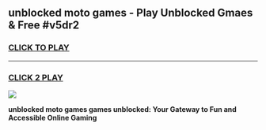 
## unblocked moto games - Play Unblocked Gmaes & Free #v5dr2
<h3>
<a href="https://premium.freeplayer.one?title=unblocked_moto_games&ref=03M">CLICK TO PLAY</a></h3>
<hr>

<h3>
<a href="https://premium.freeplayer.one?title=unblocked_moto_games&ref=03M">CLICK 2 PLAY</a>
  
</h3>

<a href="https://premium.freeplayer.one?title=unblocked_moto_games&ref=03M"><img src="https://clearcache.store/games.png"></a>


**unblocked moto games games unblocked: Your Gateway to Fun and Accessible Online Gaming**
